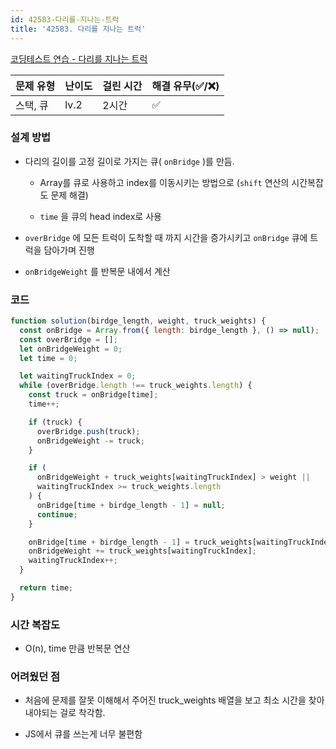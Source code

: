 ```yaml
---
id: 42583-다리를-지나는-트럭
title: '42583. 다리를 지나는 트럭'
---
```


[코딩테스트 연습 - 다리를 지나는 트럭](https://programmers.co.kr/learn/courses/30/lessons/42583)

| 문제 유형 | 난이도 | 걸린 시간 | 해결 유무(✅/❌) |
| --------- | ------ | --------- | ---------------- |
| 스택, 큐  | lv.2   | 2시간     | ✅               |

### **설계 방법**

- 다리의 길이를 고정 길이로 가지는 큐( `onBridge` )를 만듬.

  - Array를 큐로 사용하고 index를 이동시키는 방법으로 (`shift` 연산의 시간복잡도 문제 해결)

  - `time` 을 큐의 head index로 사용

- `overBridge` 에 모든 트럭이 도착할 때 까지 시간을 증가시키고 `onBridge` 큐에 트럭을 담아가며 진행

- `onBridgeWeight` 를 반복문 내에서 계산

### 코드

```javascript
function solution(birdge_length, weight, truck_weights) {
  const onBridge = Array.from({ length: birdge_length }, () => null);
  const overBridge = [];
  let onBridgeWeight = 0;
  let time = 0;

  let waitingTruckIndex = 0;
  while (overBridge.length !== truck_weights.length) {
    const truck = onBridge[time];
    time++;

    if (truck) {
      overBridge.push(truck);
      onBridgeWeight -= truck;
    }

    if (
      onBridgeWeight + truck_weights[waitingTruckIndex] > weight ||
      waitingTruckIndex >= truck_weights.length
    ) {
      onBridge[time + birdge_length - 1] = null;
      continue;
    }

    onBridge[time + birdge_length - 1] = truck_weights[waitingTruckIndex];
    onBridgeWeight += truck_weights[waitingTruckIndex];
    waitingTruckIndex++;
  }

  return time;
}
```

### **시간 복잡도**

- O(n), time 만큼 반복문 연산

### **어려웠던 점**

- 처음에 문제를 잘못 이해해서 주어진 truck_weights 배열을 보고 최소 시간을 찾아내야되는 걸로 착각함.

- JS에서 큐를 쓰는게 너무 불편함
